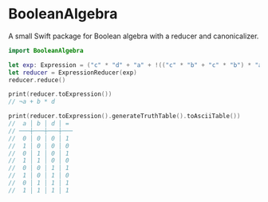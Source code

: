 # BooleanAlgebra

A small Swift package for Boolean algebra with a reducer and canonicalizer.

```swift
import BooleanAlgebra

let exp: Expression = ("c" * "d" + "a" + !(("c" * "b" + "c" * "b") * "a")) * ¬"a" + "b" * "d"
let reducer = ExpressionReducer(exp)
reducer.reduce()

print(reducer.toExpression())
// ¬a + b * d

print(reducer.toExpression().generateTruthTable().toAsciiTable())
//  a │ b │ d │ = 
// ───┼───┼───┼───
//  0 │ 0 │ 0 │ 1 
//  1 │ 0 │ 0 │ 0 
//  0 │ 1 │ 0 │ 1 
//  1 │ 1 │ 0 │ 0 
//  0 │ 0 │ 1 │ 1 
//  1 │ 0 │ 1 │ 0 
//  0 │ 1 │ 1 │ 1 
//  1 │ 1 │ 1 │ 1 
```
